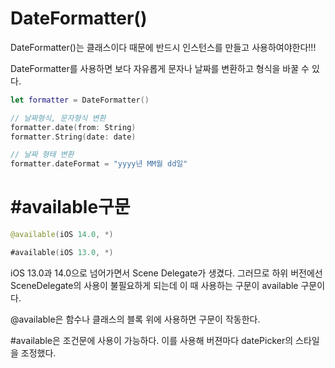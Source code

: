 
# DateFormatter()

DateFormatter()는 클래스이다 때문에 반드시 인스턴스를 만들고 사용하여야한다!!!

DateFormatter를 사용하면 보다 자유롭게 문자나 날짜를 변환하고 형식을 바꿀 수 있다.

``` swift
let formatter = DateFormatter()

// 날짜형식, 문자형식 변환
formatter.date(from: String)
formatter.String(date: date)

// 날짜 형태 변환
formatter.dateFormat = "yyyy년 MM월 dd일"

```



# #available구문

```swift
@available(iOS 14.0, *)

#available(iOS 13.0, *)
```

iOS 13.0과 14.0으로 넘어가면서 Scene Delegate가 생겼다. 그러므로 하위 버전에선 SceneDelegate의 사용이 불필요하게 되는데 이 때 사용하는 구문이 available 구문이다.

@available은 함수나 클래스의 블록 위에 사용하면 구문이 작동한다.

#available은 조건문에 사용이 가능하다. 이를 사용해 버젼마다 datePicker의 스타일을 조정했다.
